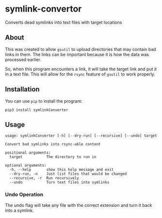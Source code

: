 # symlink-convertor
Converts dead symlinks into text files with target locations

## About

This was created to allow `gsutil` to upload directories that may contain bad links in them. The links can be important because it is how the data was processed earlier. 

So, when this program encounters a link, it will take the target link and put it in a text file. This will allow for the `rsync` feature of `gsutil` to work properly. 

## Installation

You can use `pip` to install the program:
```
pip3 install symlinkConverter
```

## Usage

```
usage: symlinkConverter [-h] [--dry-run] [--recursive] [--undo] target

Convert bad symlinks into rsync-able content

positional arguments:
  target           The directory to run in

optional arguments:
  -h, --help       show this help message and exit
  --dry-run, -n    Just list files that would be changed
  --recursive, -r  Run recursively
  --undo           Turn text files into symlinks
```

### Undo Operation

The undo flag will take any file with the correct extension and turn it back into a symlink.